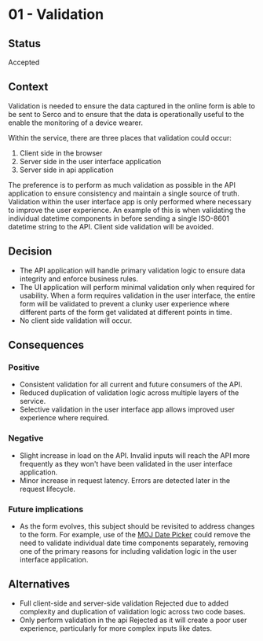 # 01 - Validation

## Status

Accepted

## Context

Validation is needed to ensure the data captured in the online form is able to be sent to Serco and to ensure that the data is operationally useful to the enable the monitoring of a device wearer.

Within the service, there are three places that validation could occur:

1. Client side in the browser
2. Server side in the user interface application
3. Server side in api application

The preference is to perform as much validation as possible in the API application to ensure consistency and maintain a single source of truth. Validation within the user interface app is only performed where necessary to improve the user experience. An example of this is when validating the individual datetime components in before sending a single ISO-8601 datetime string to the API. Client side validation will be avoided.

## Decision

- The API application will handle primary validation logic to ensure data integrity and enforce business rules.
- The UI application will perform minimal validation only when required for usability. When a form requires validation in the user interface, the entire form will be validated to prevent a clunky user experience where different parts of the form get validated at different points in time.
- No client side validation will occur.

## Consequences

### Positive
- Consistent validation for all current and future consumers of the API.
- Reduced duplication of validation logic across multiple layers of the service.
- Selective validation in the user interface app allows improved user experience where required.

### Negative
- Slight increase in load on the API. Invalid inputs will reach the API more frequently as they won't have been validated in the user interface application.
- Minor increase in request latency. Errors are detected later in the request lifecycle.

### Future implications
- As the form evolves, this subject should be revisited to address changes to the form. For example, use of the [MOJ Date Picker](https://design-patterns.service.justice.gov.uk/components/date-picker/) could remove the need to validate individual date time components separately, removing one of the primary reasons for including validation logic in the user interface application.

## Alternatives

- Full client-side and server-side validation
  Rejected due to added complexity and duplication of validation logic across two code bases.
- Only perform validation in the api
  Rejected as it will create a poor user experience, particularly for more complex inputs like dates.